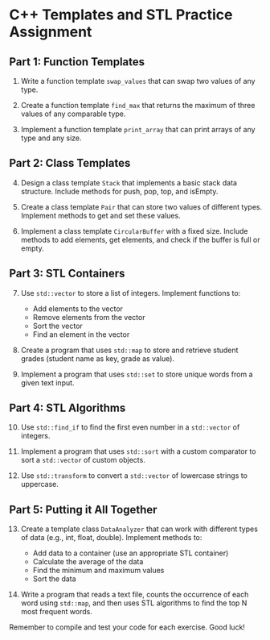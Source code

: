 # C++ Templates and STL Practice Assignment

## Part 1: Function Templates

1. Write a function template `swap_values` that can swap two values of any type.

2. Create a function template `find_max` that returns the maximum of three values of any comparable type.

3. Implement a function template `print_array` that can print arrays of any type and any size.

## Part 2: Class Templates

4. Design a class template `Stack` that implements a basic stack data structure. Include methods for push, pop, top, and isEmpty.

5. Create a class template `Pair` that can store two values of different types. Implement methods to get and set these values.

6. Implement a class template `CircularBuffer` with a fixed size. Include methods to add elements, get elements, and check if the buffer is full or empty.

## Part 3: STL Containers

7. Use `std::vector` to store a list of integers. Implement functions to:
   - Add elements to the vector
   - Remove elements from the vector
   - Sort the vector
   - Find an element in the vector

8. Create a program that uses `std::map` to store and retrieve student grades (student name as key, grade as value).

9. Implement a program that uses `std::set` to store unique words from a given text input.

## Part 4: STL Algorithms

10. Use `std::find_if` to find the first even number in a `std::vector` of integers.

11. Implement a program that uses `std::sort` with a custom comparator to sort a `std::vector` of custom objects.

12. Use `std::transform` to convert a `std::vector` of lowercase strings to uppercase.

## Part 5: Putting it All Together

13. Create a template class `DataAnalyzer` that can work with different types of data (e.g., int, float, double). Implement methods to:
    - Add data to a container (use an appropriate STL container)
    - Calculate the average of the data
    - Find the minimum and maximum values
    - Sort the data

14. Write a program that reads a text file, counts the occurrence of each word using `std::map`, and then uses STL algorithms to find the top N most frequent words.

Remember to compile and test your code for each exercise. Good luck!